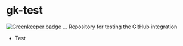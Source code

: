 

# gk-test

[![Greenkeeper badge](https://badges.greenkeeper.io/neighbourhoodie/gk-test.svg?token=dd40798eb5a9f9055bd290ee1ef5dff99187ca76fc57f2970d006380fb044add)](https://greenkeeper.io/)
...
Repository for testing the GitHub integration

* Test
